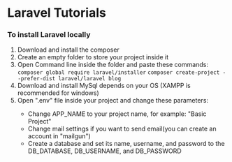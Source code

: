 <h1> Laravel Tutorials </h1>
<h3>To install Laravel locally</h3>
<ol>
  <li>Download and install the composer</li>
  <li>Create an empty folder to store your project inside it</li>
  <li>Open Command line inside the folder and paste these commands: <code>composer global require laravel/installer</code><span>   </span><code>composer create-project --prefer-dist laravel/laravel blog</code></li>
  <li>Download and install MySql depends on your OS (XAMPP is recommended for windows)</li>
  <li>Open ".env" file inside your project and change these parameters:</li>
  <ul>
    <li>Change APP_NAME to your project name, for example: "Basic Project"</li>
    <li>Change mail settings if you want to send email(you can create an account in "mailgun")</li>
    <li>Create a database and set its name, username, and password to the DB_DATABASE, DB_USERNAME, and DB_PASSWORD</li> 
  </ul>
</ol>
